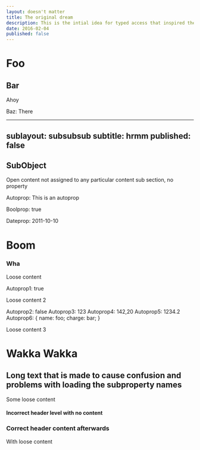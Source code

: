 ```yaml
---
layout: doesn't matter
title: The original dream
description: This is the intial idea for typed access that inspired the whole deal
date: 2016-02-04
published: false
---
```



# Foo

## Bar

Ahoy

Baz: There

---
sublayout: subsubsub
subtitle: hrmm
published: false
---


## SubObject

Open content not assigned to any particular content sub section, no property

Autoprop: This is an autoprop

Boolprop: true

Dateprop: 2011-10-10



# Boom

### Wha

Loose content

Autoprop1: true

Loose content 2

Autoprop2: false
Autoprop3: 123
Autoprop4: 142,20
Autoprop5: 1234.2
Autoprop6: { name: foo; charge: bar; }


Loose content 3



# Wakka Wakka

## Long text that is made to cause confusion and problems with loading the subproperty names 

Some loose content

#### Incorrect header level with no content


### Correct header content afterwards

With loose content















